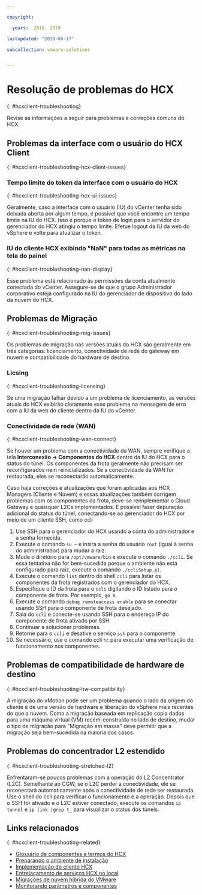 ```yaml
---

copyright:

  years:  2016, 2019

lastupdated: "2019-06-17"

subcollection: vmware-solutions


---
```


# Resolução de problemas do HCX
{: #hcxclient-troubleshooting}

Revise as informações a seguir para problemas e correções comuns do HCX.

## Problemas da interface com o usuário do HCX Client
{: #hcxclient-troubleshooting-hcx-client-issues}

### Tempo limite do token da interface com o usuário do HCX
{: #hcxclient-troubleshooting-hcx-ui-issues}

Geralmente, caso a interface com o usuário (IU) do vCenter tenha sido deixada aberta por algum tempo, é possível que você encontre um tempo limite na IU do HCX. Isso é porque o token de login para o servidor do gerenciador do HCX atingiu o tempo limite. Efetue logout da IU da web do vSphere e volte para atualizar o token.

### IU do cliente HCX exibindo "NaN" para todas as métricas na tela do painel
{: #hcxclient-troubleshooting-nan-display}

Esse problema está relacionado às permissões da conta atualmente conectada do vCenter. Assegure-se de que o grupo Administrador corporativo esteja configurado na IU do gerenciador de dispositivo do lado da nuvem do HCX.

## Problemas de Migração
{: #hcxclient-troubleshooting-mig-issues}

Os problemas de migração nas versões atuais do HCX são geralmente em três categorias: licenciamento, conectividade de rede do gateway em nuvem e compatibilidade do hardware de destino.

### Licsing
{: #hcxclient-troubleshooting-licensing}

Se uma migração falhar devido a um problema de licenciamento, as versões atuais do HCX exibirão claramente esse problema na mensagem de erro com a IU da web do cliente dentro da IU do vCenter.

### Conectividade de rede (WAN)
{: #hcxclient-troubleshooting-wan-connect}

Se houver um problema com a conectividade da WAN, sempre verifique a tela **Interconexão -> Componentes do HCX**
dentro da IU do HCX para o status do túnel. Os componentes da frota geralmente não precisam ser reconfigurados nem reinicializados. Se a conectividade da WAN for restaurada, eles se reconectarão automaticamente.

Caso haja correções e atualizações que foram aplicadas aos HCX Managers (Cliente e Nuvem) e essas atualizações também corrigem problemas com os componentes da frota, deve-se reimplementar o Cloud Gateway e quaisquer L2Cs implementados. É possível fazer depuração adicional do status do túnel, conectando-se ao gerenciador do HCX por meio de um cliente SSH, como ccli  

1. Use SSH para o gerenciador do HCX usando a conta do administrador e a senha fornecida.
2. Execute o comando `su –` e insira a senha do usuário `root` (igual à senha do administrador) para mudar a raiz.
3. Mude o diretório para `/opt/vmware/bin` e execute o comando `./ccli`. Se essa tentativa não for bem-sucedida porque o ambiente não está configurado para raiz, execute o comando `./ccliSetup.pl`.
4. Execute o comando `list` dentro do shell `ccli` para listar os componentes da frota registrados com o gerenciador do HCX.
5. Especifique o ID da frota para o `ccli` digitando o ID listado para o componente de frota. Por exemplo,  ` go 8 `.
6. Execute o comando `debug remoteaccess enable` para se conectar usando SSH para o componente de frota desejado.
7. Saia do `ccli` e conecte-se usando SSH para o endereço IP do componente de frota ativado por SSH.
9. Continuar a solucionar problemas.
10. Retorne para o `ccli` e desative o serviço `ssh` para o componente.
11. Se necessário, use o comando ccli `hc` para executar uma verificação de funcionamento nos componentes.

## Problemas de compatibilidade de hardware de destino
{: #hcxclient-troubleshooting-hw-compatibility}

A migração do vMotion pode ser um problema quando o lado da origem do cliente é de uma versão de hardware e liberação do vSphere mais recentes do que a nuvem. Como a migração baseada em replicação copia dados para uma máquina virtual (VM) recém-construída no lado de destino, mudar o tipo de migração para "Migração em massa" deve permitir que a migração seja bem-sucedida na maioria dos casos.

## Problemas do concentrador L2 estendido
{: #hcxclient-troubleshooting-stretched-l2}

Enfrentaram-se poucos problemas com a operação do L2 Concentrator (L2C). Semelhante ao CGW, se o L2C perder a conectividade, ele se reconectará automaticamente após a conectividade de rede ser restaurada. Use o shell do ccli para verificar o funcionamento e a operação. Depois que o SSH for ativado e o L2C estiver conectado, execute os comandos `ip tunnel` e `ip link |grep t_` para visualizar o status dos túneis.

## Links relacionados
{: #hcxclient-troubleshooting-related}

* [Glossário de componentes e termos do HCX](/docs/services/vmwaresolutions/services?topic=vmware-solutions-hcxclient-components)
* [Preparando o ambiente de instalação](/docs/services/vmwaresolutions/services?topic=vmware-solutions-hcxclient-planning-prep-install)
* [Implementação do cliente HCX](/docs/services/vmwaresolutions/services?topic=vmware-solutions-hcxclient-vcs-client-deployment)
* [Entrelaçamento de serviços HCX no local](/docs/services/vmwaresolutions/services?topic=vmware-solutions-hcxclient-vcs-mesh-deployment)
* [Migrações de nuvem híbrida do VMware](/docs/services/vmwaresolutions/services?topic=vmware-solutions-hcxclient-migrations)
* [Monitorando parâmetros e componentes](/docs/services/vmwaresolutions/services?topic=vmware-solutions-hcxclient-monitoring)
